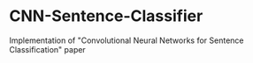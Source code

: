 # CNN-Sentence-Classifier
Implementation of "Convolutional Neural Networks for Sentence Classification" paper

